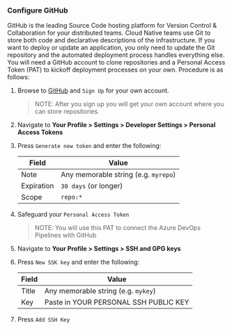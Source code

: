 ### Configure GitHub

GitHub is the leading Source Code hosting platform for Version Control & Collaboration for your distributed teams. Cloud Native teams use Git to store both code and declarative descriptions of the infrastructure. If you want to deploy or update an application, you only need to update the Git repository and the automated deployment process handles everything else. You will need a GitHub account to clone repositories and a Personal Access Token (PAT) to kickoff deployment processes on your own. Procedure is as follows:

1. Browse to [GitHub]({{site.data.urls.github}}) and `Sign Up` for your own account.

    > NOTE: After you sign up you will get your own account where you
    can store repositories.

1. Navigate to **Your Profile > Settings > Developer Settings > Personal Access Tokens**

1. Press `Generate new token` and enter the following:

    | Field | Value |
    |-------|-------|
    | Note  | Any memorable string (e.g. `myrepo`) |
    | Expiration | `30 days` (or longer) | 
    | Scope | `repo:*` |

1. Safeguard your `Personal Access Token`

    > NOTE: You will use this PAT to connect the Azure DevOps Pipelines with GitHub

1. Navigate to **Your Profile > Settings > SSH and GPG keys**

1. Press `New SSK key` and enter the following:

    | Field | Value |
    |-------|-------|
    | Title  | Any memorable string (e.g. `mykey`) |
    | Key | Paste in YOUR PERSONAL SSH PUBLIC KEY | 

1. Press `Add SSH Key`